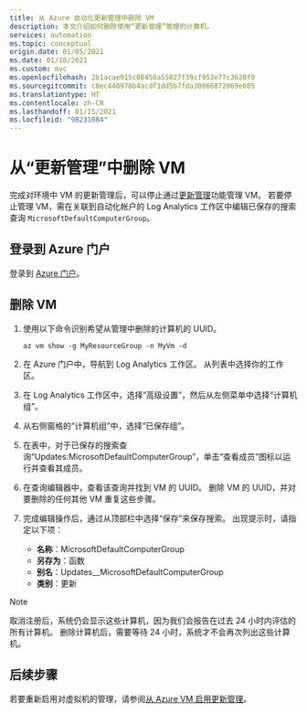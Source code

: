 ```yaml
---
title: 从 Azure 自动化更新管理中删除 VM
description: 本文介绍如何删除使用“更新管理”管理的计算机。
services: automation
ms.topic: conceptual
origin.date: 01/05/2021
ms.date: 01/18/2021
ms.custom: mvc
ms.openlocfilehash: 2b1acae915c08450a55827f39cf953e77c3620f0
ms.sourcegitcommit: c8ec440978b4acdf1dd5b7fda30866872069e005
ms.translationtype: HT
ms.contentlocale: zh-CN
ms.lasthandoff: 01/15/2021
ms.locfileid: "98231084"
---
```

# <a name="remove-vms-from-update-management"></a>从“更新管理”中删除 VM

完成对环境中 VM 的更新管理后，可以停止通过[更新管理](overview.md)功能管理 VM。 若要停止管理 VM，需在关联到自动化帐户的 Log Analytics 工作区中编辑已保存的搜索查询 `MicrosoftDefaultComputerGroup`。

## <a name="sign-into-the-azure-portal"></a>登录到 Azure 门户

登录到 [Azure 门户](https://portal.azure.cn)。

## <a name="to-remove-your-vms"></a>删除 VM

1. 使用以下命令识别希望从管理中删除的计算机的 UUID。

    ```azurecli
    az vm show -g MyResourceGroup -n MyVm -d
    ```

2. 在 Azure 门户中，导航到 Log Analytics 工作区。 从列表中选择你的工作区。

3. 在 Log Analytics 工作区中，选择“高级设置”，然后从左侧菜单中选择“计算机组”。

4. 从右侧窗格的“计算机组”中，选择“已保存组”。

5. 在表中，对于已保存的搜索查询“Updates:MicrosoftDefaultComputerGroup”，单击“查看成员”图标以运行并查看其成员。

6. 在查询编辑器中，查看该查询并找到 VM 的 UUID。 删除 VM 的 UUID，并对要删除的任何其他 VM 重复这些步骤。

7. 完成编辑操作后，通过从顶部栏中选择“保存”来保存搜索。 出现提示时，请指定以下项：

    * **名称**：MicrosoftDefaultComputerGroup
    * **另存为**：函数
    * **别名**：Updates__MicrosoftDefaultComputerGroup
    * **类别**：更新

>[!NOTE]
>取消注册后，系统仍会显示这些计算机，因为我们会报告在过去 24 小时内评估的所有计算机。 删除计算机后，需要等待 24 小时，系统才不会再次列出这些计算机。

## <a name="next-steps"></a>后续步骤

若要重新启用对虚拟机的管理，请参阅[从 Azure VM 启用更新管理](enable-from-vm.md)。
